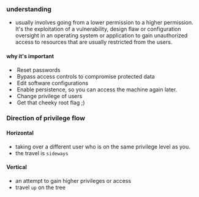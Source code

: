 ###  understanding 
- usually involves going from a lower permission to a higher permission. It's the exploitation of a vulnerability, design flaw or configuration oversight in an operating system or application to gain unauthorized access to resources that are usually restricted from the users.
#### why it's important
-  Reset passwords  
-  Bypass access controls to compromise protected data
-  Edit software configurations
-  Enable persistence, so you can access the machine again later.
-  Change privilege of users
-  Get that cheeky root flag ;)

### Direction of privilege flow
#### Horizontal
- taking over a different user who is on the same privilege level as you. 
- the travel is `sideways`

#### Vertical
- an attempt to gain higher privileges or access
- travel `up` on the tree

